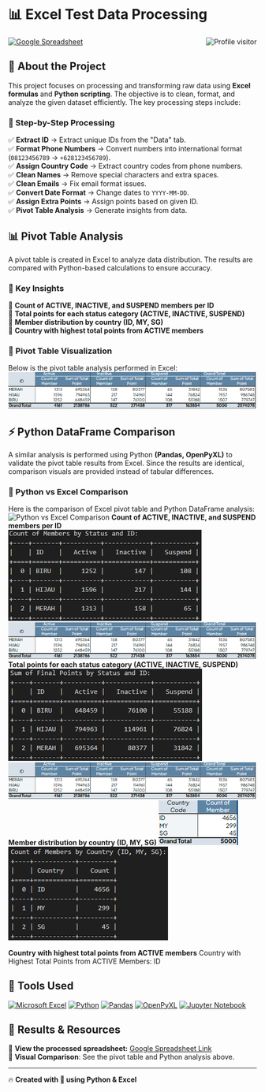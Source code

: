 # 📊 Excel Test Data Processing

<a href="https://komarev.com/ghpvc/?username=zulfa-nurfajar">
  <img align="right" src="https://komarev.com/ghpvc/?username=zulfa-nurfajar&label=Visitors&color=0e75b6&style=flat" alt="Profile visitor" />
</a>

[![Google Spreadsheet](https://img.shields.io/badge/Google%20Spreadsheet-4285F4?style=for-the-badge&logo=google-drive&logoColor=white)](https://docs.google.com/spreadsheets/d/1dtjhIuV8R6OaPlTbGOsL5GTyTRm6YTc-/edit?usp=sharing&ouid=114813118100710688109&rtpof=true&sd=true)

## 🚀 About the Project
This project focuses on processing and transforming raw data using **Excel formulas** and **Python scripting**. The objective is to clean, format, and analyze the given dataset efficiently. The key processing steps include:

### 🔹 Step-by-Step Processing
✅ **Extract ID** → Extract unique IDs from the "Data" tab.  
✅ **Format Phone Numbers** → Convert numbers into international format (`08123456789` → `+628123456789`).  
✅ **Assign Country Code** → Extract country codes from phone numbers.  
✅ **Clean Names** → Remove special characters and extra spaces.  
✅ **Clean Emails** → Fix email format issues.  
✅ **Convert Date Format** → Change dates to `YYYY-MM-DD`.  
✅ **Assign Extra Points** → Assign points based on given ID.  
✅ **Pivot Table Analysis** → Generate insights from data.  

## 📊 Pivot Table Analysis
A pivot table is created in Excel to analyze data distribution. The results are compared with Python-based calculations to ensure accuracy.

### 📌 Key Insights
📍 **Count of ACTIVE, INACTIVE, and SUSPEND members per ID**  
📍 **Total points for each status category (ACTIVE, INACTIVE, SUSPEND)**  
📍 **Member distribution by country (ID, MY, SG)**  
📍 **Country with highest total points from ACTIVE members**  

### 📸 Pivot Table Visualization
Below is the pivot table analysis performed in Excel:  
![Pivot Table Analysis](img/152611.png)  

## ⚡ Python DataFrame Comparison
A similar analysis is performed using Python **(Pandas, OpenPyXL)** to validate the pivot table results from Excel. Since the results are identical, comparison visuals are provided instead of tabular differences.

### 📸 Python vs Excel Comparison
Here is the comparison of Excel pivot table and Python DataFrame analysis:  
![Python vs Excel Comparison](https://example.com/python-excel-comparison.png)
**Count of ACTIVE, INACTIVE, and SUSPEND members per ID**
![Python](img/152658.png)
![Excel](img/152611.png)
**Total points for each status category (ACTIVE, INACTIVE, SUSPEND)**
![Python](img/152704.png)
![Excel](img/152611.png)
**Member distribution by country (ID, MY, SG)**
![Python](img/152618.png)
![Excel](img/152712.png)

**Country with highest total points from ACTIVE members** 
Country with Highest Total Points from ACTIVE Members: ID 

## 💂 Tools Used
[![Microsoft Excel](https://img.shields.io/badge/Microsoft%20Excel-217346?style=for-the-badge&logo=microsoft-excel&logoColor=white)](https://www.microsoft.com/en-us/microsoft-365/excel)
[![Python](https://img.shields.io/badge/Python-3776AB?style=for-the-badge&logo=python&logoColor=white)](https://www.python.org/)
[![Pandas](https://img.shields.io/badge/Pandas-150458?style=for-the-badge&logo=pandas&logoColor=white)](https://pandas.pydata.org/)
[![OpenPyXL](https://img.shields.io/badge/OpenPyXL-FFD43B?style=for-the-badge&logo=python&logoColor=white)](https://openpyxl.readthedocs.io/)
[![Jupyter Notebook](https://img.shields.io/badge/Jupyter_Notebook-F37626?style=for-the-badge&logo=jupyter&logoColor=white)](https://jupyter.org/)

## 📂 Results & Resources
📁 **View the processed spreadsheet:** [Google Spreadsheet Link](https://docs.google.com/spreadsheets/d/1dtjhIuV8R6OaPlTbGOsL5GTyTRm6YTc-/edit?usp=sharing&ouid=114813118100710688109&rtpof=true&sd=true)  
🎨 **Visual Comparison**: See the pivot table and Python analysis above.  

---

🔥 **Created with 💙 using Python & Excel**
